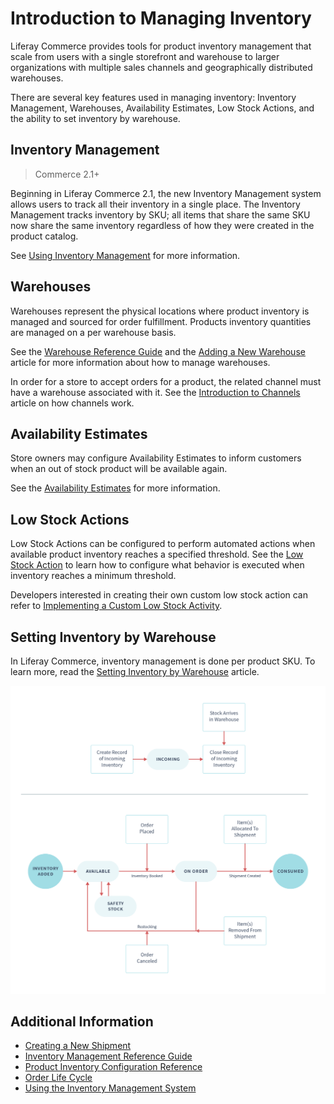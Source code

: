 # Introduction to Managing Inventory

Liferay Commerce provides tools for product inventory management that scale from users with a single storefront and warehouse to larger organizations with multiple sales channels and geographically distributed warehouses.

There are several key features used in managing inventory: Inventory Management, Warehouses, Availability Estimates, Low Stock Actions, and the ability to set inventory by warehouse.

## Inventory Management

> Commerce 2.1+

Beginning in Liferay Commerce 2.1, the new Inventory Management system allows users to track all their inventory in a single place. The Inventory Management tracks inventory by SKU; all items that share the same SKU now share the same inventory regardless of how they were created in the product catalog.

See [Using Inventory Management](./using-the-inventory-management-system.md) for more information.

## Warehouses

Warehouses represent the physical locations where product inventory is managed and sourced for order fulfillment. Products inventory quantities are managed on a per warehouse basis.

See the [Warehouse Reference Guide](./warehouse-reference-guide.md) and the [Adding a New Warehouse](./adding-a-new-warehouse.md) article for more information about how to manage warehouses.

In order for a store to accept orders for a product, the related channel must have a warehouse associated with it. See the [Introduction to Channels](../creating-and-managing-products/channels/introduction-to-channels.md) article on how channels work.

## Availability Estimates

Store owners may configure Availability Estimates to inform customers when an out of stock product will be available again.

See the [Availability Estimates](./availability-estimates.md) for more information.

## Low Stock Actions

Low Stock Actions can be configured to perform automated actions when available product inventory reaches a specified threshold. See the [Low Stock Action](./low-stock-action.md) to learn how to configure what behavior is executed when inventory reaches a minimum threshold.

Developers interested in creating their own custom low stock action can refer to [Implementing a Custom Low Stock Activity](../../developer-guide/tutorials/implementing-a-custom-low-stock-activity.md).

## Setting Inventory by Warehouse

In Liferay Commerce, inventory management is done per product SKU. To learn more, read the [Setting Inventory by Warehouse](./setting-inventory-by-warehouse.md) article.

![Inventory life cycle](./introduction-to-managing-inventory/images/01.png)

## Additional Information

* [Creating a New Shipment](../../orders-and-fulfillment/shipments/creating-a-shipment.md)
* [Inventory Management Reference Guide](./inventory-management-reference-guide.md)
* [Product Inventory Configuration Reference](./product-inventory-configuration-reference.md)
* [Order Life Cycle](../../orders-and-fulfillment/orders/order-life-cycle.md)
* [Using the Inventory Management System](./using-the-inventory-management-system.md)
